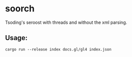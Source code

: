 # soorch
Tsoding's seroost with threads and without the xml parsing.

## Usage:
```
cargo run --release index docs.gl/gl4 index.json
```
